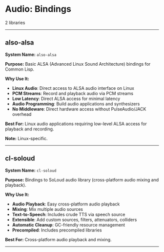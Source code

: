 # Audio: Bindings

2 libraries

---

## also-alsa

**System Name:** `also-alsa`

**Purpose:** Basic ALSA (Advanced Linux Sound Architecture) bindings for Common Lisp.

**Why Use It:**
- **Linux Audio**: Direct access to ALSA audio interface on Linux
- **PCM Streams**: Record and playback audio via PCM streams
- **Low Latency**: Direct ALSA access for minimal latency
- **Audio Programming**: Build audio applications and synthesizers
- **No Middleware**: Direct hardware access without PulseAudio/JACK overhead

**Best For:** Linux audio applications requiring low-level ALSA access for playback and recording.

**Note:** Linux-specific.

---


## cl-soloud

**System Name:** `cl-soloud`

**Purpose:** Bindings to SoLoud audio library (cross-platform audio mixing and playback).

**Why Use It:**
- **Audio Playback**: Easy cross-platform audio playback
- **Mixing**: Mix multiple audio sources
- **Text-to-Speech**: Includes crude TTS via speech source
- **Extensible**: Add custom sources, filters, attenuators, colliders
- **Automatic Cleanup**: GC-friendly resource management
- **Precompiled**: Includes precompiled libraries

**Best For:** Cross-platform audio playback and mixing.

---


